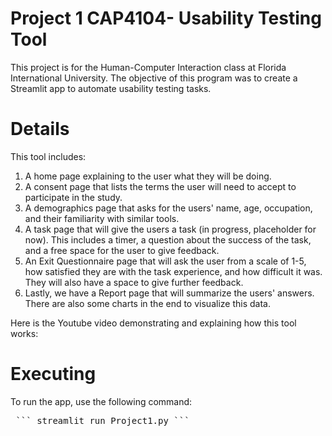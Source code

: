 # Project 1 CAP4104- Usability Testing Tool

This project is for the Human-Computer Interaction class at Florida International University.  The objective of this program was to create a Streamlit app to automate usability testing tasks.  

# Details

This tool includes:
  1. A home page explaining to the user what they will be doing.
  2. A consent page that lists the terms the user will need to accept to participate in the study.
  3. A demographics page that asks for the users' name, age, occupation, and their familiarity with similar tools.
  4. A task page that will give the users a task (in progress, placeholder for now). This includes a timer, a question about the success of the task, and a free space for the user to give feedback.
  5. An Exit Questionnaire page that will ask the user from a scale of 1-5, how satisfied they are with the task experience, and how difficult it was. They will also have a space to give further feedback.
  6. Lastly, we have a Report page that will summarize the users' answers. There are also some charts in the end to visualize this data.

Here is the Youtube video demonstrating and explaining how this tool works:

# Executing

To run the app, use the following command:

<pre> ``` streamlit run Project1.py ``` </pre>


